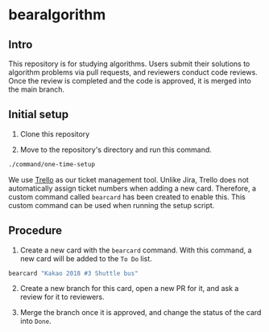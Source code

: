 # bearalgorithm

## Intro

This repository is for studying algorithms. Users submit their solutions to algorithm problems via pull requests, and reviewers conduct code reviews. Once the review is completed and the code is approved, it is merged into the main branch.

## Initial setup

1. Clone this repository

2. Move to the repository's directory and run this command.

```zsh
./command/one-time-setup
```

We use [Trello](https://trello.com/b/g3XvbpAQ/problem-solving) as our ticket management tool. Unlike Jira, Trello does not automatically assign ticket numbers when adding a new card. Therefore, a custom command called `bearcard` has been created to enable this. This custom command can be used when running the setup script.

## Procedure

1. Create a new card with the `bearcard` command. With this command, a new card will be added to the `To Do` list.

```zsh
bearcard "Kakao 2018 #3 Shuttle bus"
```

2. Create a new branch for this card, open a new PR for it, and ask a review for it to reviewers.

3. Merge the branch once it is approved, and change the status of the card into `Done`. 
